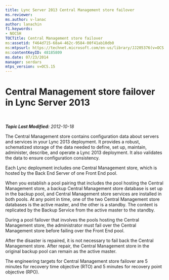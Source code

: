 ```yaml
---
title: Lync Server 2013 Central Management store failover
ms.reviewer: 
ms.author: v-lanac
author: lanachin
f1.keywords:
- NOCSH
TOCTitle: Central Management store failover
ms:assetid: f464d715-68a4-462c-9584-00f41ab10db0
ms:mtpsurl: https://technet.microsoft.com/en-us/library/JJ205376(v=OCS.15)
ms:contentKeyID: 48185809
ms.date: 07/23/2014
manager: serdars
mtps_version: v=OCS.15
---
```


<div data-xmlns="http://www.w3.org/1999/xhtml">

<div class="topic" data-xmlns="http://www.w3.org/1999/xhtml" data-msxsl="urn:schemas-microsoft-com:xslt" data-cs="http://msdn.microsoft.com/en-us/">

<div data-asp="http://msdn2.microsoft.com/asp">

# Central Management store failover in Lync Server 2013

</div>

<div id="mainSection">

<div id="mainBody">

<span> </span>

_**Topic Last Modified:** 2012-10-18_

The Central Management store contains configuration data about servers and services in your Lync 2013 deployment. It provides a robust, schematized storage of the data needed to define, set up, maintain, administer, describe, and operate a Lync 2013 deployment. It also validates the data to ensure configuration consistency.

Each Lync deployment includes one Central Management store, which is hosted by the Back End Server of one Front End pool.

When you establish a pool pairing that includes the pool hosting the Central Management store, a backup Central Management store database is set up in the backup pool, and Central Management store services are installed in both pools. At any point in time, one of the two Central Management store databases is the active master, and the other is a standby. The content is replicated by the Backup Service from the active master to the standby.

During a pool failover that involves the pools hosting the Central Management store, the administrator must fail over the Central Management store before failing over the Front End pool.

After the disaster is repaired, it is not necessary to fail back the Central Management store. After repair, the Central Management store in the original backup pool can remain as the active master.

The engineering targets for Central Management store failover are 5 minutes for recovery time objective (RTO) and 5 minutes for recovery point objective (RPO).

</div>

<span> </span>

</div>

</div>

</div>


